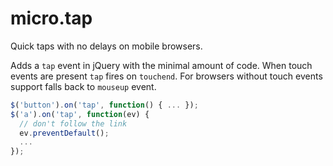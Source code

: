 micro.tap
=========

Quick taps with no delays on mobile browsers.

Adds a `tap` event in jQuery with the minimal amount of code. When touch
events are present `tap` fires on `touchend`. For browsers without touch
events support falls back to `mouseup` event.

```js
$('button').on('tap', function() { ... });
$('a').on('tap', function(ev) {
  // don't follow the link
  ev.preventDefault();
  ...
});
```

